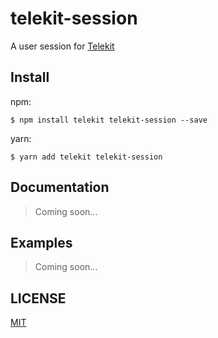 # telekit-session
A user session for [Telekit](https://github.com/telekits/telekit)


## Install
npm:
```
$ npm install telekit telekit-session --save
```

yarn:
```
$ yarn add telekit telekit-session
```


## Documentation
> Coming soon...

## Examples
> Coming soon...


## LICENSE
[MIT](./LICENSE "The MIT License")
